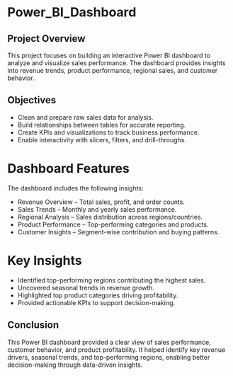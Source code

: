 # Power_BI_Dashboard
## Project Overview
This project focuses on building an interactive Power BI dashboard to analyze and visualize sales performance. The dashboard provides insights into revenue trends, product performance, regional sales, and customer behavior.

## Objectives
* Clean and prepare raw sales data for analysis.
* Build relationships between tables for accurate reporting.
* Create KPIs and visualizations to track business performance.
* Enable interactivity with slicers, filters, and drill-throughs.

# Dashboard Features
The dashboard includes the following insights:
* Revenue Overview – Total sales, profit, and order counts.
* Sales Trends – Monthly and yearly sales performance.
* Regional Analysis – Sales distribution across regions/countries.
* Product Performance – Top-performing categories and products.
* Customer Insights – Segment-wise contribution and buying patterns.
# Key Insights
* Identified top-performing regions contributing the highest sales.
* Uncovered seasonal trends in revenue growth.
* Highlighted top product categories driving profitability.
* Provided actionable KPIs to support decision-making.
## Conclusion

This Power BI dashboard provided a clear view of sales performance, customer behavior, and product profitability. It helped identify key revenue drivers, seasonal trends, and top-performing regions, enabling better decision-making through data-driven insights.

